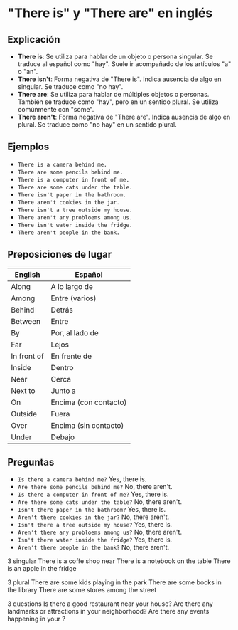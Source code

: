 # "There is" y "There are" en inglés

## Explicación

- **There is**: Se utiliza para hablar de un objeto o persona singular. Se traduce al español como "hay". Suele ir acompañado de los artículos "a" o "an".
- **There isn't**: Forma negativa de "There is". Indica ausencia de algo en singular. Se traduce como "no hay".
- **There are**: Se utiliza para hablar de múltiples objetos o personas. También se traduce como "hay", pero en un sentido plural. Se utiliza comúnmente con "some".
- **There aren't**: Forma negativa de "There are". Indica ausencia de algo en plural. Se traduce como "no hay" en un sentido plural.


## Ejemplos

- `There is a camera behind me.`
- `There are some pencils behind me.`
- `There is a computer in front of me.`
- `There are some cats under the table.`
- `There isn't paper in the bathroom.`
- `There aren't cookies in the jar.`
- `There isn't a tree outside my house.`
- `There aren't any probloems among us.`
- `There isn't water inside the fridge.`
- `There aren't people in the bank.`

## Preposiciones de lugar

| English     | Español               |
| ----------- | --------------------- |
| Along       | A lo largo de         |
| Among       | Entre (varios)        |
| Behind      | Detrás                |
| Between     | Entre                 |
| By          | Por, al lado de       |
| Far         | Lejos                 |
| In front of | En frente de          |
| Inside      | Dentro                |
| Near        | Cerca                 |
| Next to     | Junto a               |
| On          | Encima (con contacto) |
| Outside     | Fuera                 |
| Over        | Encima (sin contacto) |
| Under       | Debajo                |

## Preguntas

- `Is there a camera behind me?` Yes, there is.
- `Are there some pencils behind me?` No, there aren't.
- `Is there a computer in front of me?` Yes, there is.
- `Are there some cats under the table?` No, there aren't.
- `Isn't there paper in the bathroom?` Yes, there is.
- `Aren't there cookies in the jar?` No, there aren't.
- `Isn't there a tree outside my house?` Yes, there is.
- `Aren't there any probloems among us?` No, there aren't.
- `Isn't there water inside the fridge?` Yes, there is.
- `Aren't there people in the bank?` No, there aren't.


3 singular
There is a coffe shop near
There is a notebook on the table
There is an apple in the fridge

3 plural
There are some kids playing in the park
There are some books in the library
There are some stores among the street

3 questions
Is there a good restaurant near your house?
Are there any landmarks or attractions in your neighborhood?
Are there any events happening in your ?
